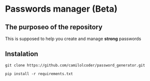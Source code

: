 # Passwords manager (Beta)

## The purposeo of the repository

This is supposed to help you create and manage **strong** passwords

## Instalation

```
git clone https://github.com/camilolcoder/password_generator.git
```

```
pip install -r requirements.txt  
```